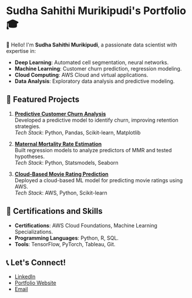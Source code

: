# Sudha Sahithi Murikipudi's Portfolio 🎓

👋 Hello! I'm **Sudha Sahithi Murikipudi**, a passionate data scientist with expertise in:
- **Deep Learning**: Automated cell segmentation, neural networks.
- **Machine Learning**: Customer churn prediction, regression modeling.
- **Cloud Computing**: AWS Cloud and virtual applications.
- **Data Analysis**: Exploratory data analysis and predictive modeling.

## 📂 Featured Projects
1. **[Predictive Customer Churn Analysis](./projects/project_1/README.md)**  
   Developed a predictive model to identify churn, improving retention strategies.  
   _Tech Stack_: Python, Pandas, Scikit-learn, Matplotlib  

2. **[Maternal Mortality Rate Estimation](./projects/project_2/README.md)**  
   Built regression models to analyze predictors of MMR and tested hypotheses.  
   _Tech Stack_: Python, Statsmodels, Seaborn  

3. **[Cloud-Based Movie Rating Prediction](./projects/project_3/README.md)**  
   Deployed a cloud-based ML model for predicting movie ratings using AWS.  
   _Tech Stack_: AWS, Python, Scikit-learn

## 📜 Certifications and Skills
- **Certifications**: AWS Cloud Foundations, Machine Learning Specializations.
- **Programming Languages**: Python, R, SQL.
- **Tools**: TensorFlow, PyTorch, Tableau, Git.

## 📞 Let's Connect!
- [LinkedIn](https://www.linkedin.com/in/sahithi1010/)
- [Portfolio Website](https://sahithi1010.github.io/portfolio/)
- [Email](mailto:sahithi1010@example.com)
